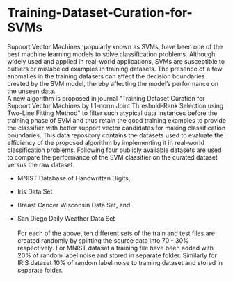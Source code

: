 # Training-Dataset-Curation-for-SVMs
Support Vector Machines, popularly known as SVMs, have been one of the best machine learning models to
solve classification problems. Although widely used and applied in real-world applications, SVMs are susceptible
to outliers or mislabeled examples in training datasets. The presence of a few anomalies in the training datasets
can affect the decision boundaries created by the SVM model, thereby affecting the model’s performance on the
unseen data. <br />
A new algorithm is proposed in journal "Training Dataset Curation for Support Vector 
Machines by L1-norm Joint Threshold-Rank Selection using Two-Line Fitting Method" to filter such atypical data instances before the training phase
of SVM and thus retain the good training examples to provide the classifier with better support vector candidates
for making classification boundaries. This data repository contains the datasets used to evaluate the efficiency of the proposed algorithm by implementing it in real-world classification problems. Following four publicly available datasets are used to compare the performance of the SVM classifier on the curated dataset versus the raw dataset. <br />
- MNIST Database of Handwritten Digits, <br />
* Iris Data Set <br />
+ Breast Cancer Wisconsin Data Set, and <br />
- San Diego Daily Weather Data Set <br /> <br />
For each of the above, ten different sets of the train and test files are created randomly by splitting
the source data into 70 - 30% respectively. For MNIST dataset a training file have been added with 20% of random label noise and stored in separate folder. Similarly for IRIS dataset 10% of random label noise to training dataset and stored in separate folder.

